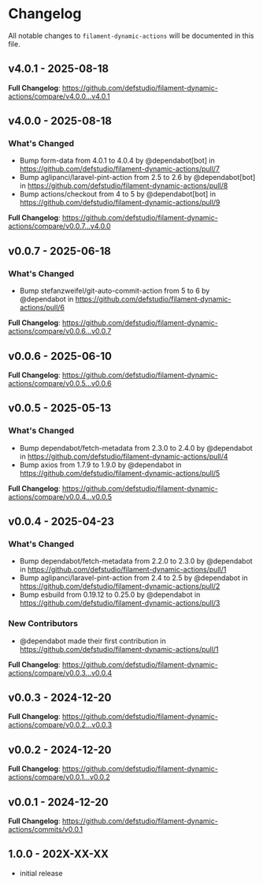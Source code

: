 # Changelog

All notable changes to `filament-dynamic-actions` will be documented in this file.

## v4.0.1 - 2025-08-18

**Full Changelog**: https://github.com/defstudio/filament-dynamic-actions/compare/v4.0.0...v4.0.1

## v4.0.0 - 2025-08-18

### What's Changed

* Bump form-data from 4.0.1 to 4.0.4 by @dependabot[bot] in https://github.com/defstudio/filament-dynamic-actions/pull/7
* Bump aglipanci/laravel-pint-action from 2.5 to 2.6 by @dependabot[bot] in https://github.com/defstudio/filament-dynamic-actions/pull/8
* Bump actions/checkout from 4 to 5 by @dependabot[bot] in https://github.com/defstudio/filament-dynamic-actions/pull/9

**Full Changelog**: https://github.com/defstudio/filament-dynamic-actions/compare/v0.0.7...v4.0.0

## v0.0.7 - 2025-06-18

### What's Changed

* Bump stefanzweifel/git-auto-commit-action from 5 to 6 by @dependabot in https://github.com/defstudio/filament-dynamic-actions/pull/6

**Full Changelog**: https://github.com/defstudio/filament-dynamic-actions/compare/v0.0.6...v0.0.7

## v0.0.6 - 2025-06-10

**Full Changelog**: https://github.com/defstudio/filament-dynamic-actions/compare/v0.0.5...v0.0.6

## v0.0.5 - 2025-05-13

### What's Changed

* Bump dependabot/fetch-metadata from 2.3.0 to 2.4.0 by @dependabot in https://github.com/defstudio/filament-dynamic-actions/pull/4
* Bump axios from 1.7.9 to 1.9.0 by @dependabot in https://github.com/defstudio/filament-dynamic-actions/pull/5

**Full Changelog**: https://github.com/defstudio/filament-dynamic-actions/compare/v0.0.4...v0.0.5

## v0.0.4 - 2025-04-23

### What's Changed

* Bump dependabot/fetch-metadata from 2.2.0 to 2.3.0 by @dependabot in https://github.com/defstudio/filament-dynamic-actions/pull/1
* Bump aglipanci/laravel-pint-action from 2.4 to 2.5 by @dependabot in https://github.com/defstudio/filament-dynamic-actions/pull/2
* Bump esbuild from 0.19.12 to 0.25.0 by @dependabot in https://github.com/defstudio/filament-dynamic-actions/pull/3

### New Contributors

* @dependabot made their first contribution in https://github.com/defstudio/filament-dynamic-actions/pull/1

**Full Changelog**: https://github.com/defstudio/filament-dynamic-actions/compare/v0.0.3...v0.0.4

## v0.0.3 - 2024-12-20

**Full Changelog**: https://github.com/defstudio/filament-dynamic-actions/compare/v0.0.2...v0.0.3

## v0.0.2 - 2024-12-20

**Full Changelog**: https://github.com/defstudio/filament-dynamic-actions/compare/v0.0.1...v0.0.2

## v0.0.1 - 2024-12-20

**Full Changelog**: https://github.com/defstudio/filament-dynamic-actions/commits/v0.0.1

## 1.0.0 - 202X-XX-XX

- initial release
